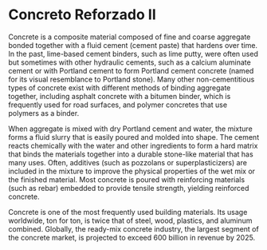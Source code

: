 # Concreto Reforzado II

Concrete is a composite material composed of fine and coarse aggregate bonded together with a fluid cement (cement paste) that hardens over time. In the past, lime-based cement binders, such as lime putty, were often used but sometimes with other hydraulic cements, such as a calcium aluminate cement or with Portland cement to form Portland cement concrete (named for its visual resemblance to Portland stone). Many other non-cementitious types of concrete exist with different methods of binding aggregate together, including asphalt concrete with a bitumen binder, which is frequently used for road surfaces, and polymer concretes that use polymers as a binder.

When aggregate is mixed with dry Portland cement and water, the mixture forms a fluid slurry that is easily poured and molded into shape. The cement reacts chemically with the water and other ingredients to form a hard matrix that binds the materials together into a durable stone-like material that has many uses. Often, additives (such as pozzolans or superplasticizers) are included in the mixture to improve the physical properties of the wet mix or the finished material. Most concrete is poured with reinforcing materials (such as rebar) embedded to provide tensile strength, yielding reinforced concrete.

Concrete is one of the most frequently used building materials. Its usage worldwide, ton for ton, is twice that of steel, wood, plastics, and aluminum combined. Globally, the ready-mix concrete industry, the largest segment of the concrete market, is projected to exceed 600 billion in revenue by 2025.

```{tableofcontents}
```